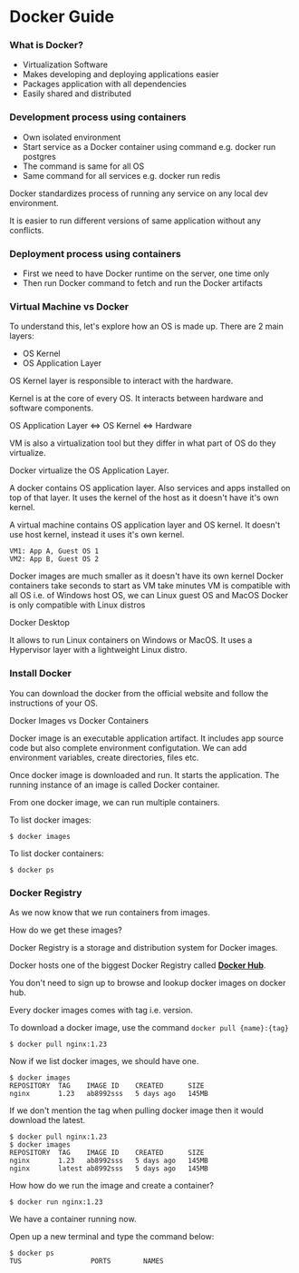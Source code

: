 # Docker Guide


### What is Docker?

  - Virtualization Software
  - Makes developing and deploying applications easier
  - Packages application with all dependencies
  - Easily shared and distributed

### Development process using containers

  - Own isolated environment
  - Start service as a Docker container using command e.g. docker run postgres
  - The command is same for all OS
  - Same command for all services e.g. docker run redis

Docker standardizes process of running any service on any local dev environment.

It is easier to run different versions of same application without any conflicts.

### Deployment process using containers

  - First we need to have Docker runtime on the server, one time only
  - Then run Docker command to fetch and run the Docker artifacts

### Virtual Machine vs Docker

To understand this, let's explore how an OS is made up. There are 2 main layers:

  - OS Kernel
  - OS Application Layer

OS Kernel layer is responsible to interact with the hardware.

Kernel is at the core of every OS. It interacts between hardware and software components.

  OS Application Layer <=> OS Kernel <=> Hardware

VM is also a virtualization tool but they differ in what part of OS do they virtualize.

Docker virtualize the OS Application Layer.

A docker contains OS application layer. Also services and apps installed on top of that layer. It uses the kernel of the host as it doesn't have it's own kernel.

A virtual machine contains OS application layer and OS kernel. It doesn't use host kernel, instead it uses it's own kernel.

    VM1: App A, Guest OS 1
    VM2: App B, Guest OS 2

Docker images are much smaller as it doesn't have its own kernel
Docker containers take seconds to start as VM take minutes
VM is compatible with all OS i.e. of Windows host OS, we can Linux guest OS and MacOS
Docker is only compatible with Linux distros

Docker Desktop

It allows to run Linux containers on Windows or MacOS.
It uses a Hypervisor layer with a lightweight Linux distro.

### Install Docker

You can download the docker from the official website and follow the instructions of your OS.

Docker Images vs Docker Containers

Docker image is an executable application artifact. It includes app source code but also complete environment configutation. 
We can add environment variables, create directories, files etc.

Once docker image is downloaded and run. It starts the application. 
The running instance of an image is called Docker container.

From one docker image, we can run multiple containers.

To list docker images:

    $ docker images

To list docker containers:

    $ docker ps

 ### Docker Registry

 As we now know that we run containers from images.

 How do we get these images?

Docker Registry is a storage and distribution system for Docker images.

Docker hosts one of the biggest Docker Registry called [**Docker Hub**](https://hub.docker.com).

You don't need to sign up to browse and lookup docker images on docker hub.

Every docker images comes with tag i.e. version.

To download a docker image, use the command `docker pull {name}:{tag}`

    $ docker pull nginx:1.23

Now if we list docker images, we should have one.

    $ docker images
    REPOSITORY  TAG    IMAGE ID    CREATED      SIZE
    nginx       1.23   ab8992sss   5 days ago   145MB

If we don't mention the tag when pulling docker image then it would download the latest.

    $ docker pull nginx:1.23
    $ docker images
    REPOSITORY  TAG    IMAGE ID    CREATED      SIZE
    nginx       1.23   ab8992sss   5 days ago   145MB
    nginx       latest ab8992sss   5 days ago   145MB

How how do we run the image and create a container?

    $ docker run nginx:1.23

We have a container running now.

Open up a new terminal and type the command below:

    $ docker ps
    TUS                 PORTS        NAMES

    









 





